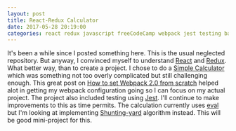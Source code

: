 ```yaml
---
layout: post
title: React-Redux Calculator 
date: 2017-05-28 20:19:00
categories: react redux javascript freeCodeCamp webpack jest testing babel
---
```

It's been a while since I posted something here. This is the usual neglected repository. But anyway, I convinced myself to understand [React](https://facebook.github.io/react/) and [Redux](http://redux.js.org/). What better way, than to create a project. I chose to do a [Simple Calculator](https://wastegas.github.io/calculator) which was something not too overly complicated but still challenging enough. This great post on [How to set Webpack 2.0 from scratch](https://medium.com/@wesharehoodies/easy-guide-for-webpack-2-0-from-scratch-fe508a3ce44e) helped alot in getting my webpack configuration going so I can focus on my actual project. The project also included testing using [Jest](https://facebook.github.io/jest/). I'll continue to make improvements to this as time permits. The calculation currently uses [eval](https://developer.mozilla.org/en-US/docs/Web/JavaScript/Reference/Global_Objects/eval) but I'm looking at implementing [Shunting-yard](https://en.wikipedia.org/wiki/Shunting-yard_algorithm) algorithm instead. This will be good mini-project for this.
